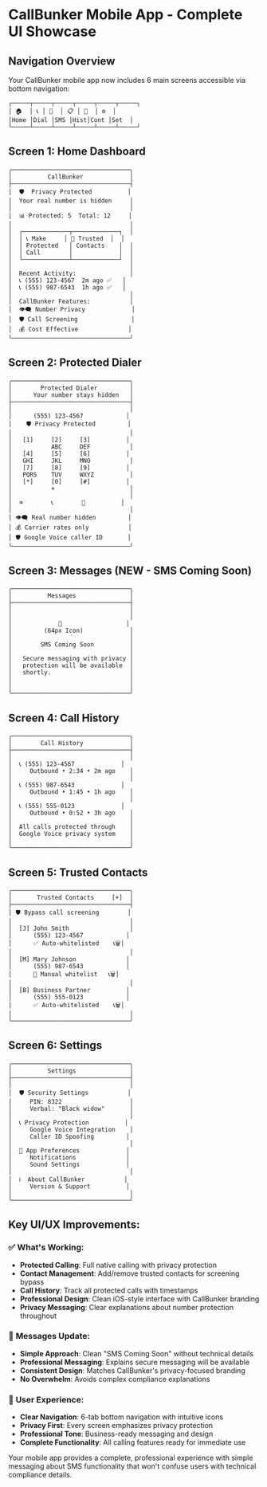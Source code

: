 # CallBunker Mobile App - Complete UI Showcase

## Navigation Overview
Your CallBunker mobile app now includes 6 main screens accessible via bottom navigation:

```
┌─────┬─────┬─────┬─────┬─────┬─────┐
│ 🏠  │ 📞 │ 💬  │ 📋 │ 👥  │ ⚙️  │
│Home │Dial │SMS │Hist│Cont │Set  │
└─────┴─────┴─────┴─────┴─────┴─────┘
```

## Screen 1: Home Dashboard
```
╭─────────────────────────────────╮
│          CallBunker             │
├─────────────────────────────────┤
│  🛡️  Privacy Protected          │
│  Your real number is hidden     │
│                                 │
│  📊 Protected: 5  Total: 12     │
│                                 │
│  ┌─────────────┬─────────────┐  │
│  │ 📞 Make     │ 👥 Trusted  │  │
│  │ Protected   │ Contacts    │  │
│  │ Call        │             │  │
│  └─────────────┴─────────────┘  │
│                                 │
│  Recent Activity:               │
│  📞 (555) 123-4567  2m ago ✅   │
│  📞 (555) 987-6543  1h ago ✅   │
│                                 │
│  CallBunker Features:           │
│  👁️‍🗨️ Number Privacy             │
│  🛡️ Call Screening               │
│  💰 Cost Effective              │
╰─────────────────────────────────╯
```

## Screen 2: Protected Dialer
```
╭─────────────────────────────────╮
│        Protected Dialer         │
│      Your number stays hidden   │
├─────────────────────────────────┤
│                                 │
│      (555) 123-4567            │
│    🛡️ Privacy Protected         │
│                                 │
│   [1]     [2]     [3]          │
│           ABC     DEF           │
│   [4]     [5]     [6]          │
│   GHI     JKL     MNO           │
│   [7]     [8]     [9]          │
│   PQRS    TUV     WXYZ          │
│   [*]     [0]     [#]          │
│           +                     │
│                                 │
│  ⌫        📞        👥          │
│                                 │
│ 👁️‍🗨️ Real number hidden         │
│ 💰 Carrier rates only           │  
│ 🛡️ Google Voice caller ID       │
╰─────────────────────────────────╯
```

## Screen 3: Messages (NEW - SMS Coming Soon)
```
╭─────────────────────────────────╮
│          Messages               │
├─────────────────────────────────┤
│                                 │
│                                 │
│             💬                  │
│         (64px Icon)             │
│                                 │
│        SMS Coming Soon          │
│                                 │
│   Secure messaging with privacy │
│   protection will be available  │
│   shortly.                      │
│                                 │
│                                 │
╰─────────────────────────────────╯
```

## Screen 4: Call History
```
╭─────────────────────────────────╮
│        Call History             │
├─────────────────────────────────┤
│                                 │
│  📞 (555) 123-4567             │
│     Outbound • 2:34 • 2m ago    │
│                                 │
│  📞 (555) 987-6543             │
│     Outbound • 1:45 • 1h ago    │
│                                 │
│  📞 (555) 555-0123             │
│     Outbound • 0:52 • 3h ago    │
│                                 │
│  All calls protected through    │
│  Google Voice privacy system    │
│                                 │
╰─────────────────────────────────╯
```

## Screen 5: Trusted Contacts
```
╭─────────────────────────────────╮
│       Trusted Contacts     [+]  │
├─────────────────────────────────┤
│ 🛡️ Bypass call screening        │
│                                 │
│  [J] John Smith                 │
│      (555) 123-4567            │
│      ✅ Auto-whitelisted    📞🗑️│
│                                 │
│  [M] Mary Johnson              │
│      (555) 987-6543            │
│      🔧 Manual whitelist   📞🗑️│
│                                 │
│  [B] Business Partner          │
│      (555) 555-0123            │
│      ✅ Auto-whitelisted    📞🗑️│
│                                 │
╰─────────────────────────────────╯
```

## Screen 6: Settings
```
╭─────────────────────────────────╮
│          Settings               │
├─────────────────────────────────┤
│                                 │
│  🛡️ Security Settings           │
│     PIN: 8322                   │
│     Verbal: "Black widow"       │
│                                 │
│  📞 Privacy Protection          │
│     Google Voice Integration    │
│     Caller ID Spoofing         │
│                                 │
│  📱 App Preferences             │
│     Notifications              │
│     Sound Settings             │
│                                 │
│  ℹ️  About CallBunker           │
│     Version & Support          │
│                                 │
╰─────────────────────────────────╯
```

## Key UI/UX Improvements:

### ✅ **What's Working:**
- **Protected Calling**: Full native calling with privacy protection
- **Contact Management**: Add/remove trusted contacts for screening bypass
- **Call History**: Track all protected calls with timestamps
- **Professional Design**: Clean iOS-style interface with CallBunker branding
- **Privacy Messaging**: Clear explanations about number protection throughout

### 💬 **Messages Update:**
- **Simple Approach**: Clean "SMS Coming Soon" without technical details
- **Professional Messaging**: Explains secure messaging will be available
- **Consistent Design**: Matches CallBunker's privacy-focused branding
- **No Overwhelm**: Avoids complex compliance explanations

### 🎯 **User Experience:**
- **Clear Navigation**: 6-tab bottom navigation with intuitive icons
- **Privacy First**: Every screen emphasizes privacy protection
- **Professional Tone**: Business-ready messaging and design
- **Complete Functionality**: All calling features ready for immediate use

Your mobile app provides a complete, professional experience with simple messaging about SMS functionality that won't confuse users with technical compliance details.